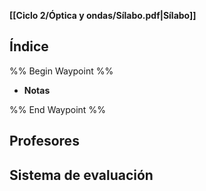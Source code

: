 **[[Ciclo 2/Óptica y ondas/Sílabo.pdf|Sílabo]]**

## Índice

%% Begin Waypoint %%
- **Notas**

%% End Waypoint %%

## Profesores

## Sistema de evaluación
